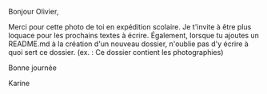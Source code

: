 Bonjour Olivier,

Merci pour cette photo de toi en expédition scolaire. Je t'invite à être plus loquace pour les prochains textes à écrire. Également, lorsque tu ajoutes un README.md à la création d'un nouveau dossier, n'oublie pas d'y écrire à quoi sert ce dossier. (ex. : Ce dossier contient les photographies)

Bonne journée

Karine

